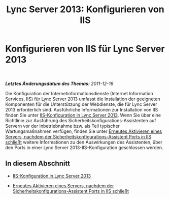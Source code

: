 ﻿---
title: 'Lync Server 2013: Konfigurieren von IIS'
TOCTitle: Konfigurieren von IIS
ms:assetid: bc4ae8cc-ec0c-42f1-9034-058930e530d6
ms:mtpsurl: https://technet.microsoft.com/de-de/library/Gg412918(v=OCS.15)
ms:contentKeyID: 49295228
ms.date: 05/19/2016
mtps_version: v=OCS.15
ms.translationtype: HT
---

# Konfigurieren von IIS für Lync Server 2013

 

_**Letztes Änderungsdatum des Themas:** 2011-12-16_

Die Konfiguration der Internetinformationsdienste (Internet Information Services, IIS) für Lync Server 2013 umfasst die Installation der geeigneten Komponenten für die Unterstützung der Webdienste, die für Lync Server 2013 erforderlich sind. Ausführliche Informationen zur Installation von IIS finden Sie unter [IIS-Konfiguration in Lync Server 2013](lync-server-2013-iis-configuration.md). Wenn Sie über eine Richtlinie zur Ausführung des Sicherheitskonfigurations-Assistenten auf Servern vor der Inbetriebnahme bzw. als Teil typischer Wartungsmaßnahmen verfügen, finden Sie unter [Erneutes Aktivieren eines Servers, nachdem der Sicherheitskonfigurations-Assistent Ports in IIS schließt](lync-server-2013-re-activate-server-after-security-configuration-wizard-closes-ports-in-iis.md) weitere Informationen zu den Auswirkungen des Assistenten, über den Ports in einer Lync Server 2013-IIS-Konfiguration geschlossen werden.

## In diesem Abschnitt

  - [IIS-Konfiguration in Lync Server 2013](lync-server-2013-iis-configuration.md)

  - [Erneutes Aktivieren eines Servers, nachdem der Sicherheitskonfigurations-Assistent Ports in IIS schließt](lync-server-2013-re-activate-server-after-security-configuration-wizard-closes-ports-in-iis.md)

